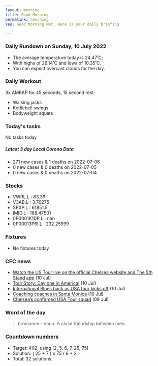 ```yaml
---
layout: morning
title: Good Morning
permalink: /morning
seo: Good Morning Mat, Here is your daily briefing

---
```


<!-- weather_marker starts -->
### Daily Rundown on Sunday, 10 July 2022

- The average temperature today is 24.47˚C;
- With highs of 26.14˚C and lows of 10.35˚C.
- You can expect overcast clouds for the day.

<!-- weather_marker ends -->

### Daily Workout
<!-- workout_marker starts -->
3x AMRAP for 45 seconds, 15 second rest:

- Walking jacks
- Kettlebell swings
- Bodyweight squats

<!-- workout_marker ends -->

### Today's tasks
<!-- task_marker starts -->
No tasks today
<!-- task_marker ends -->

<!-- c19_marker starts -->
##### Latest 3 day Local Corona Data

- 271 new cases & 1 deaths on 2022-07-06
- 0 new cases & 0 deaths on 2022-07-05
- 0 new cases & 0 deaths on 2022-07-04

<!-- c19_marker ends -->

### Stocks

<!-- stocks_marker starts -->

- VWRL.L : 83.39
- V3AB.L : 3.76275
- SPXP.L : 61851.5
- IMID.L : 168.47501
- 0P0001K1DP.L : nan
- 0P00013P6I.L : 232.25999

<!-- stocks_marker ends -->

### Fixtures

<!-- sports_marker starts -->

- No fixtures today
<!-- sports_marker ends -->

### CFC news

<!-- cfc_marker starts -->
- [Watch the US Tour live on the official Chelsea website and The 5th Stand app](https://chelseafc.com/en/news/article/watch-the-us-tour-live) (10 Jul)
- [Tour Story: Day one in America!](https://chelseafc.com/en/news/article/tour-story-day-one-in-america) (10 Jul)
- [International Blues back as USA tour kicks off](https://chelseafc.com/en/news/article/international-blues-back-as-usa-tour-kicks-off) (10 Jul)
- [Coaching coaches in Santa Monica](https://chelseafc.com/en/news/article/coaching-coaches-in-santa-monica) (10 Jul)
- [Chelsea’s confirmed USA Tour squad](https://chelseafc.com/en/news/article/chelseas-confirmed-usa-tour-squad) (09 Jul)

<!-- cfc_marker ends -->

### Word of the day
<!-- word_marker starts -->

 > bromance - noun: A close friendship between men.

<!-- word_marker ends -->

### Countdown numbers
<!-- game_marker starts -->

- Target: 402, using [2, 5, 6, 7, 25, 75]
- Solution: ( 25 + 7 ) x 75 / 6 + 2
- Total: 32 solutions.

<!-- game_marker ends -->